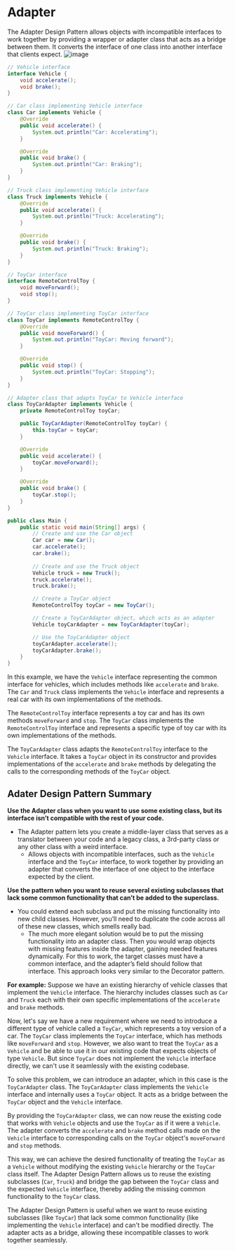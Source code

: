 # Adapter
The Adapter Design Pattern allows objects with incompatible interfaces to work together by providing a wrapper or adapter class that acts as a bridge between them. It converts the interface of one class into another interface that clients expect.
![image](https://github.com/boushphong/Design-Patterns/assets/59940078/22fdf0a6-b3a8-4e40-b279-a7eec164801f)

```java
// Vehicle interface
interface Vehicle {
    void accelerate();
    void brake();
}

// Car class implementing Vehicle interface
class Car implements Vehicle {
    @Override
    public void accelerate() {
        System.out.println("Car: Accelerating");
    }

    @Override
    public void brake() {
        System.out.println("Car: Braking");
    }
}

// Truck class implementing Vehicle interface
class Truck implements Vehicle {
    @Override
    public void accelerate() {
        System.out.println("Truck: Accelerating");
    }

    @Override
    public void brake() {
        System.out.println("Truck: Braking");
    }
}

// ToyCar interface
interface RemoteControlToy {
    void moveForward();
    void stop();
}

// ToyCar class implementing ToyCar interface
class ToyCar implements RemoteControlToy {
    @Override
    public void moveForward() {
        System.out.println("ToyCar: Moving forward");
    }

    @Override
    public void stop() {
        System.out.println("ToyCar: Stopping");
    }
}

// Adapter class that adapts ToyCar to Vehicle interface
class ToyCarAdapter implements Vehicle {
    private RemoteControlToy toyCar;

    public ToyCarAdapter(RemoteControlToy toyCar) {
        this.toyCar = toyCar;
    }

    @Override
    public void accelerate() {
        toyCar.moveForward();
    }

    @Override
    public void brake() {
        toyCar.stop();
    }
}

public class Main {
    public static void main(String[] args) {
        // Create and use the Car object
        Car car = new Car();
        car.accelerate();
        car.brake();
        
        // Create and use the Truck object
        Vehicle truck = new Truck();
        truck.accelerate();
        truck.brake();

        // Create a ToyCar object
        RemoteControlToy toyCar = new ToyCar();

        // Create a ToyCarAdapter object, which acts as an adapter
        Vehicle toyCarAdapter = new ToyCarAdapter(toyCar);

        // Use the ToyCarAdapter object
        toyCarAdapter.accelerate();
        toyCarAdapter.brake();
    }
}
```

In this example, we have the `Vehicle` interface representing the common interface for vehicles, which includes methods like `accelerate` and `brake`. The `Car` and `Truck` class implements the `Vehicle` interface and represents a real car with its own implementations of the methods.

The `RemoteControlToy` interface represents a toy car and has its own methods `moveForward` and `stop`. The `ToyCar` class implements the `RemoteControlToy` interface and represents a specific type of toy car with its own implementations of the methods.

The `ToyCarAdapter` class adapts the `RemoteControlToy` interface to the `Vehicle` interface. It takes a `ToyCar` object in its constructor and provides implementations of the `accelerate` and `brake` methods by delegating the calls to the corresponding methods of the `ToyCar` object.

## Adater Design Pattern Summary
**Use the Adapter class when you want to use some existing class, but its interface isn’t compatible with the rest of your code.**

- The Adapter pattern lets you create a middle-layer class that serves as a translator between your code and a legacy class, a 3rd-party class or any other class with a weird interface.
  - Allows objects with incompatible interfaces, such as the `Vehicle` interface and the `ToyCar` interface, to work together by providing an adapter that converts the interface of one object to the interface expected by the client.

**Use the pattern when you want to reuse several existing subclasses that lack some common functionality that can’t be added to the superclass.**

- You could extend each subclass and put the missing functionality into new child classes. However, you’ll need to duplicate the code across all of these new classes, which smells really bad.
  - The much more elegant solution would be to put the missing functionality into an adapter class. Then you would wrap objects with missing features inside the adapter, gaining needed features dynamically. For this to work, the target classes must have a common interface, and the adapter’s field should follow that interface. This approach looks very similar to the Decorator pattern.

**For example:**
Suppose we have an existing hierarchy of vehicle classes that implement the `Vehicle` interface. The hierarchy includes classes such as `Car` and `Truck` each with their own specific implementations of the `accelerate` and `brake` methods.

Now, let's say we have a new requirement where we need to introduce a different type of vehicle called a `ToyCar`, which represents a toy version of a car. The `ToyCar` class implements the `ToyCar` interface, which has methods like `moveForward` and `stop`. However, we also want to treat the `ToyCar` as a `Vehicle` and be able to use it in our existing code that expects objects of type `Vehicle`. But since `ToyCar` does not implement the `Vehicle` interface directly, we can't use it seamlessly with the existing codebase.

To solve this problem, we can introduce an adapter, which in this case is the `ToyCarAdapter` class. The `ToyCarAdapter` class implements the `Vehicle` interface and internally uses a `ToyCar` object. It acts as a bridge between the `ToyCar` object and the `Vehicle` interface.

By providing the `ToyCarAdapter` class, we can now reuse the existing code that works with `Vehicle` objects and use the `ToyCar` as if it were a `Vehicle`. The adapter converts the `accelerate` and `brake` method calls made on the `Vehicle` interface to corresponding calls on the `ToyCar` object's `moveForward` and `stop` methods.

This way, we can achieve the desired functionality of treating the `ToyCar` as a `Vehicle` without modifying the existing `Vehicle` hierarchy or the `ToyCar` class itself. The Adapter Design Pattern allows us to reuse the existing subclasses (`Car`, `Truck`) and bridge the gap between the `ToyCar` class and the expected `Vehicle` interface, thereby adding the missing common functionality to the `ToyCar` class.

The Adapter Design Pattern is useful when we want to reuse existing subclasses (like `ToyCar`) that lack some common functionality (like implementing the `Vehicle` interface) and can't be modified directly. The adapter acts as a bridge, allowing these incompatible classes to work together seamlessly.
